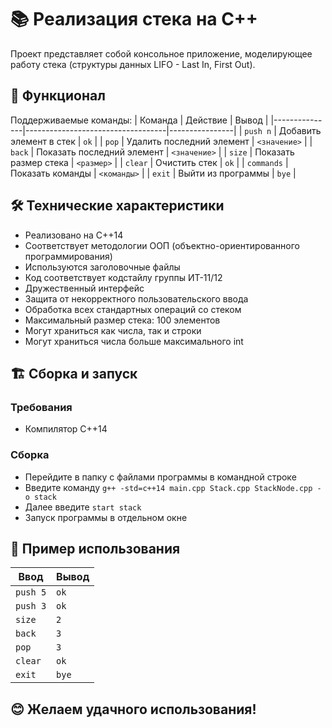 # 📚 Реализация стека на C++

Проект представляет собой консольное приложение, моделирующее работу стека (структуры данных LIFO - Last In, First Out).

## 🚀 Функционал

Поддерживаемые команды:
| Команда       | Действие                          | Вывод          |
|---------------|-----------------------------------|----------------|
| `push n`      | Добавить элемент в стек           | `ok`           |
| `pop`         | Удалить последний элемент         | `<значение>`   |
| `back`        | Показать последний элемент        | `<значение>`   |
| `size`        | Показать размер стека             | `<размер>`     |
| `clear`       | Очистить стек                     | `ok`           |
| `commands`    | Показать команды                  | `<команды>`    |
| `exit`        | Выйти из программы                | `bye`          |

## 🛠 Технические характеристики

- Реализовано на C++14
- Соответствует методологии ООП (объектно-ориентированного программирования)
- Используются заголовочные файлы
- Код соответствует кодстайлу группы ИТ-11/12
- Дружественный интерфейс
- Защита от некорректного пользовательского ввода
- Обработка всех стандартных операций со стеком
- Максимальный размер стека: 100 элементов
- Могут храниться как числа, так и строки
- Могут храниться числа больше максимального int

## 🏗️ Сборка и запуск

### Требования
- Компилятор C++14

### Сборка
- Перейдите в папку с файлами программы в командной строке
- Введите команду `g++ -std=c++14 main.cpp Stack.cpp StackNode.cpp -o stack`
- Далее введите `start stack`
- Запуск программы в отдельном окне

## 📝 Пример использования

| Ввод          | Вывод          |
|---------------|----------------|
| `push 5`      | `ok`           |
| `push 3`      | `ok`           |
| `size`        | `2`            |
| `back`        | `3`            |
| `pop`         | `3`            |
| `clear`       | `ok`           |
| `exit`        | `bye`          |

## 😊 Желаем удачного использования!
